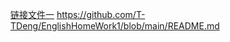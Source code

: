 [链接文件一](https://github.com/T-TDeng/EnglishHomeWork1/blob/main/README.md)
<https://github.com/T-TDeng/EnglishHomeWork1/blob/main/README.md>
